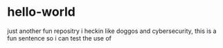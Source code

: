 # hello-world
just another fun repositry
i heckin like doggos and cybersecurity, this is a fun sentence so i can  test the use of 
